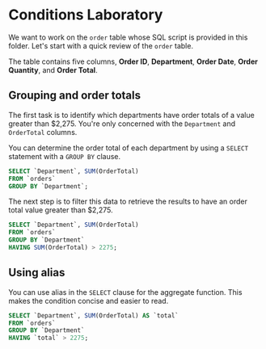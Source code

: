 # Conditions Laboratory 


We want to work on the `order` table whose SQL script is provided in this folder. Let's start with a quick review of the `order` table. 

The table contains five columns, **Order ID**, **Department**, **Order Date**, **Order Quantity**, and **Order Total**. 


## Grouping and order totals 

The first task is to identify which departments have order totals of a value greater than $2,275. You're only concerned with the `Department` and `OrderTotal` columns. 

You can determine the order total of each department by using a `SELECT` statement with a `GROUP BY` clause. 

```sql
SELECT `Department`, SUM(OrderTotal) 
FROM `orders` 
GROUP BY `Department`; 
```

The next step is to filter this data to retrieve the results to have an order total value greater than $2,275. 

```sql
SELECT `Department`, SUM(OrderTotal) 
FROM `orders` 
GROUP BY `Department`
HAVING SUM(OrderTotal) > 2275; 

```


## Using alias 

You can use alias in the `SELECT` clause for the aggregate function. This makes the condition concise and easier to read. 

```sql
SELECT `Department`, SUM(OrderTotal) AS `total` 
FROM `orders` 
GROUP BY `Department`
HAVING `total` > 2275; 

```
